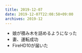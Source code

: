 ```yaml
---
title: 2019-12-07
date: 2019-12-07T22:08:58+09:00
archives: 2019-12
---
```


- 娘が積み木を詰めるようになった
- 妻、運転成功
- FireHD10が届いた
